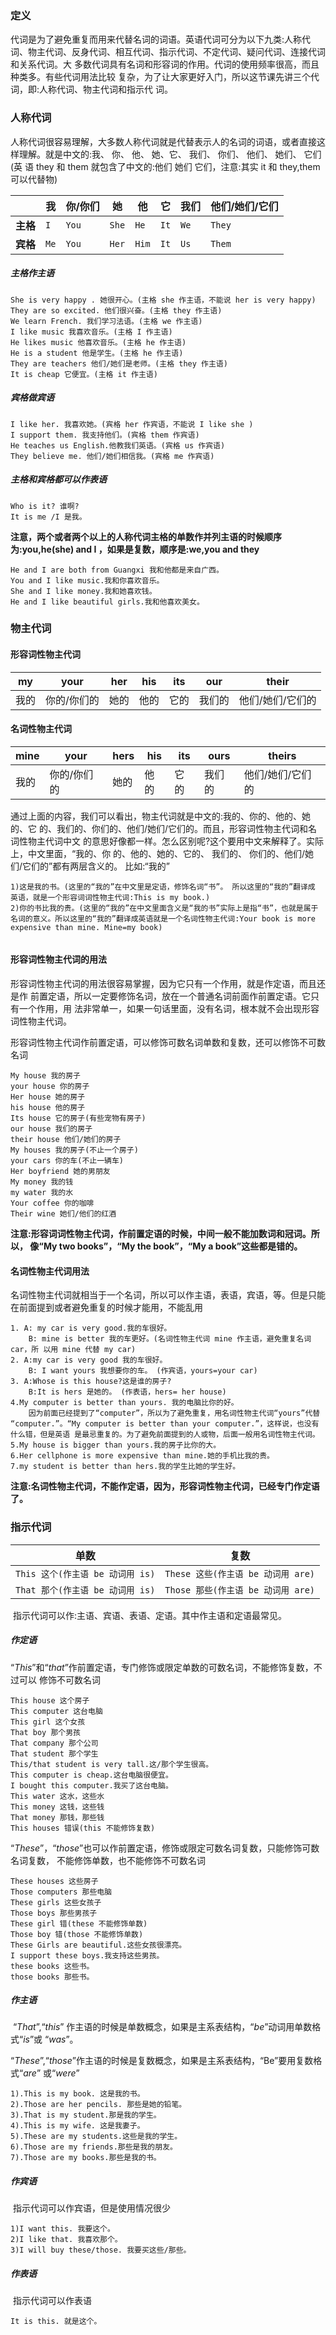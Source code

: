 ### 定义

​	代词是为了避免重复而用来代替名词的词语。英语代词可分为以下九类:人称代词、物主代词、反身代词、相互代词、指示代词、不定代词、疑问代词、连接代词和关系代词。大 多数代词具有名词和形容词的作用。代词的使用频率很高，而且种类多。有些代词用法比较 复杂，为了让大家更好入门，所以这节课先讲三个代词，即:人称代词、物主代词和指示代 词。

### 人称代词

​	人称代词很容易理解，大多数人称代词就是代替表示人的名词的词语，或者直接这样理解。就是中文的:我、 你、 他、 她、它、 我们、 你们、 他们、 她们、 它们(英 语 they 和 them 就包含了中文的:他们 她们 它们，注意:其实 it 和 they,them 可以代替物)

|      | 我   | 你/你们 | 她    | 他   | 它   | 我们 | 他们/她们/它们 |
| ---- | ---- | ------- | ----- | ---- | ---- | ---- | -------------- |
| **主格** | `I`  | `You`   | `She` | `He` | `It` | `We` | `They`         |
| **宾格** | `Me`  | `You`   | `Her` | `Him` | `It` | `Us` | `Them`   |

##### 主格作主语

```
She is very happy . 她很开心。(主格 she 作主语，不能说 her is very happy) 
They are so excited. 他们很兴奋。(主格 they 作主语)
We learn French. 我们学习法语。(主格 we 作主语)
I like music 我喜欢音乐。(主格 I 作主语)
He likes music 他喜欢音乐。(主格 he 作主语)
He is a student 他是学生。(主格 he 作主语)
They are teachers 他们/她们是老师。(主格 they 作主语)
It is cheap 它便宜。(主格 it 作主语)
```

##### 宾格做宾语

```
I like her. 我喜欢她。(宾格 her 作宾语，不能说 I like she ) 
I support them. 我支持他们。(宾格 them 作宾语)
He teaches us English.他教我们英语。(宾格 us 作宾语)
They believe me. 他们/她们相信我。(宾格 me 作宾语)
```

##### 主格和宾格都可以作表语

```
Who is it? 谁啊?
It is me /I 是我。
```

**注意，两个或者两个以上的人称代词主格的单数作并列主语的时候顺序为:you,he(she) and I ，如果是复数，顺序是:we,you and they**

```
He and I are both from Guangxi 我和他都是来自广西。
You and I like music.我和你喜欢音乐。
She and I like money.我和她喜欢钱。
He and I like beautiful girls.我和他喜欢美女。
```

### 物主代词

#### 形容词性物主代词

| my   | your | her  | his  | its  | our  | their |
| ---- | ---- | ---- | ---- | ---- | ---- | ----- |
|我的 | 你的/你们的 | 她的 | 他的 | 它的 | 我们的 | 他们/她们/它们的|

#### 名词性物主代词

| mine   | your | hers  | his  | its  | ours  | theirs |
| ---- | ---- | ---- | ---- | ---- | ---- | ----- |
|我的 | 你的/你们的 | 她的 | 他的 | 它的 | 我们的 | 他们/她们/它们的|

​	通过上面的内容，我们可以看出，物主代词就是中文的:我的、你的、他的、她的、它 的、我们的、你们的、他们/她们/它们的。而且，形容词性物主代词和名词性物主代词中文 的意思好像都一样。怎么区别呢?这个要用中文来解释了。实际上，中文里面，“我的、你 的、他的、她的、它的、 我们的、 你们的、他们/她们/它们的”都有两层含义的。 比如:“我的”

```
1)这是我的书。(这里的“我的”在中文里是定语，修饰名词“书”。 所以这里的“我的”翻译成 英语，就是一个形容词词性物主代词:This is my book.) 
2)你的书比我的贵。(这里的“我的”在中文里面含义是“我的书”实际上是指“书”，也就是属于 名词的意义。所以这里的“我的”翻译成英语就是一个名词性物主代词:Your book is more expensive than mine. Mine=my book)


```

#### 形容词性物主代词的用法

​	形容词性物主代词的用法很容易掌握，因为它只有一个作用，就是作定语，而且还是作 前置定语，所以一定要修饰名词，放在一个普通名词前面作前置定语。它只有一个作用，用 法非常单一，如果一句话里面，没有名词，根本就不会出现形容词性物主代词。

​	形容词性物主代词作前置定语，可以修饰可数名词单数和复数，还可以修饰不可数名词

```
My house 我的房子
your house 你的房子
Her house 她的房子
his house 他的房子
Its house 它的房子(有些宠物有房子) 
our house 我们的房子
their house 他们/她们的房子
My houses 我的房子(不止一个房子)
your cars 你的车(不止一辆车)
Her boyfriend 她的男朋友
My money 我的钱
my water 我的水
Your coffee 你的咖啡
Their wine 她们/他们的红酒
```

**注意:形容词词性物主代词，作前置定语的时候，中间一般不能加数词和冠词。所以， 像“My two books”，“My the book”，“My a book”这些都是错的。**

#### 名词性物主代词用法

​	名词性物主代词就相当于一个名词，所以可以作主语，表语，宾语，等。但是只能在前面提到或者避免重复的时候才能用，不能乱用

```
1. A: my car is very good.我的车很好。
	B: mine is better 我的车更好。(名词性物主代词 mine 作主语，避免重复名词 car，所 以用 mine 代替 my car)
2. A:my car is very good 我的车很好。
	B: I want yours 我想要你的车。 (作宾语，yours=your car)
3. A:Whose is this house?这是谁的房子?
	B:It is hers 是她的。 (作表语，hers= her house) 
4.My computer is better than yours. 我的电脑比你的好。
	因为前面已经提到了“computer”，所以为了避免重复，用名词性物主代词“yours”代替 “computer.”。“My computer is better than your computer.”，这样说，也没有什么错，但是英语 是最忌重复的。为了避免前面提到的人或物，后面一般用名词性物主代词。
5.My house is bigger than yours.我的房子比你的大。
6.Her cellphone is more expensive than mine.她的手机比我的贵。
7.my student is better than hers.我的学生比她的学生好。
```

**注意:名词性物主代词，不能作定语，因为，形容词性物主代词，已经专门作定语了。**

### 指示代词

| 单数                             | 复数                               |
| -------------------------------- | ---------------------------------- |
| `This 这个(作主语 be 动词用 is)` | `These 这些(作主语 be 动词用 are)` |
| `That 那个(作主语 be 动词用 is)` | `Those 那些(作主语 be 动词用 are)` |

​	指示代词可以作:主语、宾语、表语、定语。其中作主语和定语最常见。

##### 作定语

​	“*This*”和“*that*”作前置定语，专门修饰或限定单数的可数名词，不能修饰复数，不过可以 修饰不可数名词

```
This house 这个房子
This computer 这台电脑
This girl 这个女孩
That boy 那个男孩
That company 那个公司
That student 那个学生
This/that student is very tall.这/那个学生很高。
This computer is cheap.这台电脑很便宜。
I bought this computer.我买了这台电脑。
This water 这水，这些水
This money 这钱，这些钱
That money 那钱，那些钱
This houses 错误(this 不能修饰复数)
```

​	“*These*”，“*those*”也可以作前置定语，修饰或限定可数名词复数，只能修饰可数名词复数， 不能修饰单数，也不能修饰不可数名词

```
These houses 这些房子
Those computers 那些电脑
These girls 这些女孩子
Those boys 那些男孩子
These girl 错(these 不能修饰单数) 
Those boy 错(those 不能修饰单数)
These Girls are beautiful.这些女孩很漂亮。
I support these boys.我支持这些男孩。
these books 这些书。
those books 那些书。
```

##### 作主语

​	“*That*”,“*this*” 作主语的时候是单数概念，如果是主系表结构，“*be*”动词用单数格式“*is*”或 “*was*”。

​	“*These*”,“*those*”作主语的时候是复数概念，如果是主系表结构，“Be”要用复数格式“*are*” 或“*were*”

```
1).This is my book. 这是我的书。
2).Those are her pencils. 那些是她的铅笔。
3).That is my student.那是我的学生。
4).This is my wife. 这是我妻子。
5).These are my students.这些是我的学生。
6).Those are my friends.那些是我的朋友。
7).Those are my books.那些是我的书。
```

##### 作宾语

​	指示代词可以作宾语，但是使用情况很少

```
1)I want this. 我要这个。
2)I like that. 我喜欢那个。
3)I will buy these/those. 我要买这些/那些。
```

##### 作表语

​	指示代词可以作表语

```
It is this. 就是这个。
```

